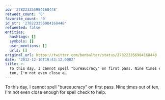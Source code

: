 ```yaml
---
id: '278223356984168448'
retweet_count: '0'
favorite_count: '0'
id_str: '278223356984168448'
retweeted: false
entities:
  hashtags: []
  symbols: []
  user_mentions: []
  urls: []
original_url: https://twitter.com/benbalter/status/278223356984168448
date: '2012-12-10T19:43:12.000Z'
title: >-
  To this day, I cannot spell "bureaucracy" on first pass. Nine times out of
  ten, I'm not even close e…
---
```


To this day, I cannot spell "bureaucracy" on first pass. Nine times out of ten, I'm not even close enough for spell check to help.